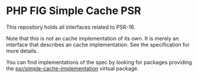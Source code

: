 PHP FIG Simple Cache PSR
========================

This repository holds all interfaces related to PSR-16.

Note that this is not an cache implementation of its own. It is merely an interface that describes an cache implementation. See the specification for more details.

You can find implementations of the spec by looking for packages providing the [psr/simple-cache-implementation](https://packagist.org/providers/psr/simple-cache-implementation) virtual package.
